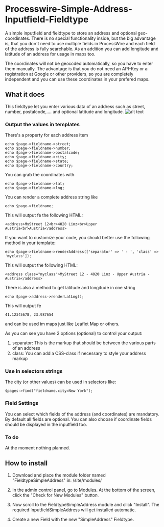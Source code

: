 # Processwire-Simple-Address-Inputfield-Fieldtype
A simple inputfield and fieldtype to store an address and optional geo-coordinates.
There is no special functionality inside, but the big advantage is, that you don´t need to use multiple fields in ProcessWire and each field of the address is fully searchable. 
As an addition you can add longitude and latitude of an address for usage in maps too. 

The coordinates will not be geocoded automatically, so you have to enter them manually. The advantage is that you do not need an API-Key or a registration at Google or other providers, so you are completely independent and you can use these coordinates in your prefered maps.

## What it does

This fieldtype let you enter various data of an address such as street, number, postalcode,.... and optional latitude and longitude.
![alt text](https://github.com/juergenweb/Processwire-Simple-Address-Inputfield-Fieldtype/blob/master/SimpleAddress.png?raw=true)

### Output the values in templates

There's a property for each address item

```
echo $page->fieldname->street;
echo $page->fieldname->number;
echo $page->fieldname->postalcode;
echo $page->fieldname->city;
echo $page->fieldname->state;
echo $page->fieldname->country;
```
You can grab the coordinates with
```
echo $page->fieldname->lat;
echo $page->fieldname->lng;
```

You can render a complete address string like

```
echo $page->fieldname;
```

This will output fe the following HTML:

```
<address>MyStreet 12<br>4020 Linz<br>Upper Austria<br>Austria</address>
```

If you want to customize your code, you should better use the following method in your template:

```
echo $page->fieldname->renderAddress(['separator' => ' - ', 'class' => 'myclass']);
```

This will output the following HTML:

```
<address class="myclass">MyStreet 12 - 4020 Linz - Upper Austria - Austria</address>
```

There is also a method to get latitude and longitude in one string

```
echo $page->address->renderLatLng();
```

This will output fe 

```
41.12345678, 23.987654
```
and can be used im maps just like Leaflet Map or others.


As you can see you have 2 options (optional) to control your output:

1. separator: This is the markup that should be between the various parts of an address 
2. class: You can add a CSS-class if necessary to style your address markup


### Use in selectors strings

The city (or other values) can be used in selectors like:

`$pages->find("fieldname.city=New York");`

### Field Settings

You can select which fields of the address (and coordinates) are mandatory. By default all fields are optional.
You can also choose if coordinate fields should be displayed in the inputfield too.


### To do

At the moment nothing planned.

## How to install

1. Download and place the module folder named "FieldtypeSimpleAddress" in:
/site/modules/

2. In the admin control panel, go to Modules. At the bottom of the
screen, click the "Check for New Modules" button.

3. Now scroll to the FieldtypeSimpleAddress module and click "Install". The required InputfieldSimpleAddress will get installed automatic.

4. Create a new Field with the new "SimpleAddress" Fieldtype.


